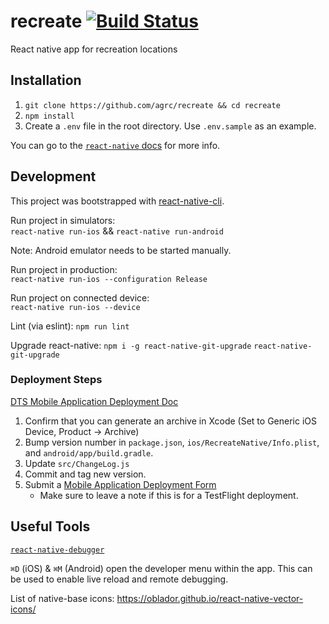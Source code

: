 # recreate [![Build Status](https://travis-ci.org/agrc/recreate.svg?branch=master)](https://travis-ci.org/agrc/recreate)
React native app for recreation locations

## Installation
1. `git clone https://github.com/agrc/recreate && cd recreate`
1. `npm install`
1. Create a `.env` file in the root directory. Use `.env.sample` as an example.

You can go to the [`react-native` docs](http://facebook.github.io/react-native/docs/getting-started.html) for more info.

## Development
This project was bootstrapped with [react-native-cli](https://github.com/facebook/react-native).

Run project in simulators:  
`react-native run-ios` && `react-native run-android`

Note: Android emulator needs to be started manually.

Run project in production:  
`react-native run-ios --configuration Release`

Run project on connected device:  
`react-native run-ios --device`  

Lint (via eslint):
`npm run lint`  

Upgrade react-native:
`npm i -g react-native-git-upgrade`
`react-native-git-upgrade`


### Deployment Steps
[DTS Mobile Application Deployment Doc](https://dts.utah.gov/mdm-mobile-device-management/mobile-application-deployment)
1. Confirm that you can generate an archive in Xcode (Set to Generic iOS Device, Product -> Archive)
1. Bump version number in `package.json`, `ios/RecreateNative/Info.plist`, and `android/app/build.gradle`.
1. Update `src/ChangeLog.js`
1. Commit and tag new version.
1. Submit a [Mobile Application Deployment Form](https://utah.service-now.com/nav_to.do?uri=%2Fcom.glideapp.servicecatalog_cat_item_view.do%3Fv%3D1%26sysparm_id%3D360c377f13bcb640d6017e276144b056%26sysparm_link_parent%3D0b596c5c1321a240abab7e776144b056%26sysparm_catalog%3De0d08b13c3330100c8b837659bba8fb4%26sysparm_catalog_view%3Dcatalog_default)
    - Make sure to leave a note if this is for a TestFlight deployment.

## Useful Tools
[`react-native-debugger`](https://github.com/jhen0409/react-native-debugger)

`⌘D` (iOS) & `⌘M` (Android) open the developer menu within the app. This can be used to enable live reload and remote debugging.

List of native-base icons: https://oblador.github.io/react-native-vector-icons/
